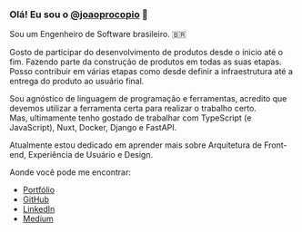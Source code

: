 ### Olá! Eu sou o [@joaoprocopio](https://www.linkedin.com/in/joao-procopio/) 👋

Sou um Engenheiro de Software brasileiro. 🇧🇷

Gosto de participar do desenvolvimento de produtos desde o ínicio até o fim.  Fazendo parte da construção de produtos em todas as suas etapas.  
Posso contribuir em várias etapas como desde definir a infraestrutura até a entrega do produto ao usuário final.

Sou agnóstico de linguagem de programação e ferramentas, acredito que devemos utilizar a ferramenta certa para realizar o trabalho certo.  
Mas, ultimamente tenho gostado de trabalhar com TypeScript (e JavaScript), Nuxt, Docker, Django e FastAPI. 

Atualmente estou dedicado em aprender mais sobre Arquitetura de Front-end, Experiência de Usuário e Design.

Aonde você pode me encontrar:

- [Portfólio](https://joaoprocopio.com.br/)
- [GitHub](https://github.com/joaoprocopio/)
- [LinkedIn](https://www.linkedin.com/in/joao-procopio/)
- [Medium](https://joaoprocopio.medium.com/)
